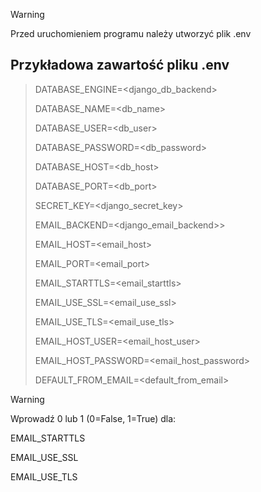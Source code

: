 > [!WARNING]
> 
> Przed uruchomieniem programu należy utworzyć plik .env
> 
## Przykładowa zawartość pliku .env


> DATABASE_ENGINE=<django_db_backend>
>
> DATABASE_NAME=<db_name>
>
> DATABASE_USER=<db_user>
>
> DATABASE_PASSWORD=<db_password>
>
> DATABASE_HOST=<db_host>
>
> DATABASE_PORT=<db_port>
>
>
> SECRET_KEY=<django_secret_key>
>
>
> EMAIL_BACKEND=<django_email_backend>>
>
> EMAIL_HOST=<email_host>
>
> EMAIL_PORT=<email_port>
>
> EMAIL_STARTTLS=<email_starttls>
>
> EMAIL_USE_SSL=<email_use_ssl>
>
> EMAIL_USE_TLS=<email_use_tls>
>
> EMAIL_HOST_USER=<email_host_user>
>
> EMAIL_HOST_PASSWORD=<email_host_password>
>
> DEFAULT_FROM_EMAIL=<default_from_email>



> [!WARNING]
> 
> Wprowadź 0 lub 1  (0=False, 1=True) dla:
> 
> EMAIL_STARTTLS
>
> EMAIL_USE_SSL
>
> EMAIL_USE_TLS